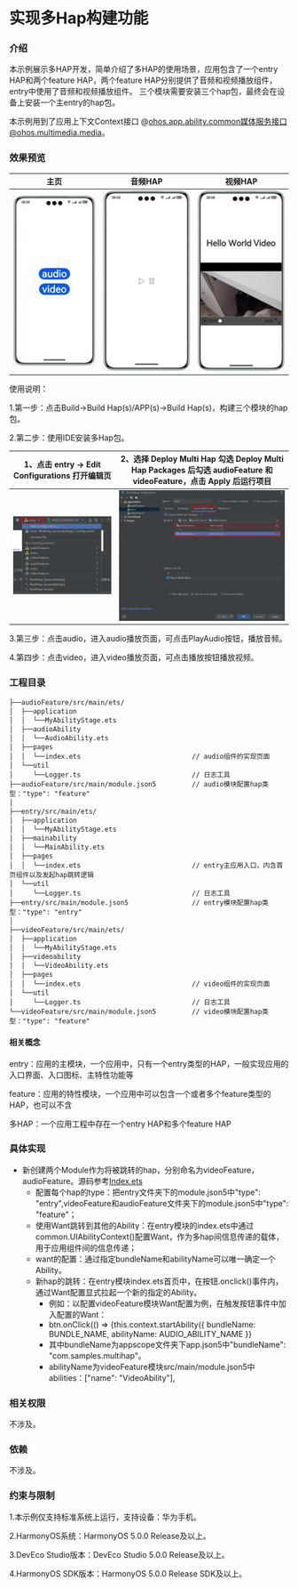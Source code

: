 
# 实现多Hap构建功能

### 介绍

本示例展示多HAP开发，简单介绍了多HAP的使用场景，应用包含了一个entry HAP和两个feature HAP，两个feature HAP分别提供了音频和视频播放组件，entry中使用了音频和视频播放组件。 三个模块需要安装三个hap包，最终会在设备上安装一个主entry的hap包。

本示例用到了应用上下文Context接口 @ohos.app.ability.common媒体服务接口@ohos.multimedia.media。

### 效果预览

| 主页                               | 音频HAP                              | 视频HAP                              |
|----------------------------------|------------------------------------|------------------------------------|
| ![](screenshots/device/home.png) | ![](screenshots/device/audio.png) | ![](screenshots/device/video.png) |

使用说明：

1.第一步：点击Build->Build Hap(s)/APP(s)->Build Hap(s)，构建三个模块的hap包。

2.第二步：使用IDE安装多Hap包。

| 1、点击 entry -> Edit Configurations 打开编辑页 | 2、选择 Deploy Multi Hap 勾选 Deploy Multi Hap Packages 后勾选 audioFeature 和 videoFeature，点击 Apply 后运行项目 |
|-----------------------------------------|---------------------------------------------------------------------------------------------------|
| ![Edit](screenshots/device/edit.png)    | ![deploy](screenshots/device/deploy.png)                                                          |

3.第三步：点击audio，进入audio播放页面，可点击PlayAudio按钮，播放音频。

4.第四步：点击video，进入video播放页面，可点击播放按钮播放视频。

### 工程目录

```
├──audioFeature/src/main/ets/
│  ├──application
│  │  └──MyAbilityStage.ets
│  ├──audioAbility
│  │  └──AudioAbility.ets
│  ├──pages
│  │  └──index.ets                            // audio组件的实现页面
│  └──util
│     └──Logger.ts                            // 日志工具
├──audioFeature/src/main/module.json5         // audio模块配置hap类型："type": "feature"
│
├──entry/src/main/ets/
│  ├──application
│  │  └──MyAbilityStage.ets
│  ├──mainability
│  │  └──MainAbility.ets
│  ├──pages
│  │  └──index.ets                            // entry主应用入口，内含首页组件以及发起hap跳转逻辑
│  └──util
│     └──Logger.ts                            // 日志工具
├──entry/src/main/module.json5                // entry模块配置hap类型："type": "entry" 
│
├──videoFeature/src/main/ets/
│  ├──application
│  │  └──MyAbilityStage.ets
│  ├──videoability
│  │  └──VideoAbility.ets
│  ├──pages
│  │  └──index.ets                            // video组件的实现页面 
│  └──util
│     └──Logger.ts                            // 日志工具
└──videoFeature/src/main/module.json5         // video模块配置hap类型："type": "feature"
```

#### 相关概念

entry：应用的主模块，一个应用中，只有一个entry类型的HAP，一般实现应用的入口界面、入口图标、主特性功能等

feature：应用的特性模块，一个应用中可以包含一个或者多个feature类型的HAP，也可以不含

多HAP：一个应用工程中存在一个entry HAP和多个feature HAP

### 具体实现

* 新创建两个Module作为将被跳转的hap，分别命名为videoFeature，audioFeature。源码参考[Index.ets](entry/src/main/ets/pages/Index.ets)
  * 配置每个hap的type：把entry文件夹下的module.json5中"type": "entry",videoFeature和audioFeature文件夹下的module.json5中"type": "feature"；
  * 使用Want跳转到其他的Ability：在entry模块的index.ets中通过common.UIAbilityContext()配置Want，作为多hap间信息传递的载体，用于应用组件间的信息传递；
  * want的配置：通过指定bundleName和abilityName可以唯一确定一个Ability。
  * 新hap的跳转：在entry模块index.ets首页中，在按钮.onclick()事件内，通过Want配置显式拉起一个新的指定的Ability。
    * 例如：以配置videoFeature模块Want配置为例，在触发按钮事件中加入配置的Want：
    * btn.onClick(() => {this.context.startAbility({
        bundleName: BUNDLE_NAME,
        abilityName: AUDIO_ABILITY_NAME
        }}
    * 其中bundleName为appscope文件夹下app.json5中"bundleName": "com.samples.multihap"。
    * abilityName为videoFeature模块src/main/module.json5中abilities：["name": "VideoAbility"],

### 相关权限

不涉及。

### 依赖

不涉及。

### 约束与限制

1.本示例仅支持标准系统上运行，支持设备：华为手机。

2.HarmonyOS系统：HarmonyOS 5.0.0 Release及以上。

3.DevEco Studio版本：DevEco Studio 5.0.0 Release及以上。

4.HarmonyOS SDK版本：HarmonyOS 5.0.0 Release SDK及以上。

